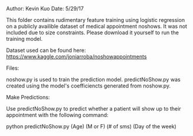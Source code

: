 Author: Kevin Kuo
Date: 5/29/17

This folder contains rudimentary feature training using logistic regression on
a publicly availible dataset of medical appointment noshows. It was not included 
due to size constraints. Please download it yourself to run the training model.

Dataset used can be found here: https://www.kaggle.com/joniarroba/noshowappointments


Files:

noshow.py is used to train the prediction model.
predictNoShow.py was created using the model's coefficiencts generated from noshow.py.

Make Predictions:

Use predictNoShow.py to predict whether a patient will show up to their appointment
with the following command: 

python predictNoShow.py (Age) (M or F) (# of sms) (Day of the week)
